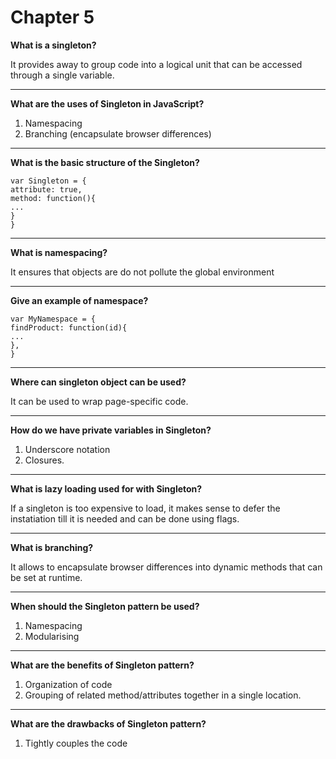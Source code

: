 # Chapter 5

**What is a singleton?**

It provides away to group code into a logical unit that can be accessed through a single variable.

---

**What are the uses of Singleton in JavaScript?**

1. Namespacing
2. Branching (encapsulate browser differences)

---

**What is the basic structure of the Singleton?**

```
var Singleton = {
attribute: true,
method: function(){
...
}
}
```

---

**What is namespacing?**

It ensures that objects are do not pollute the global environment

---

**Give an example of namespace?**

```
var MyNamespace = {
findProduct: function(id){
...
},
}
```

---

**Where can singleton object can be used?**

It can be used to wrap page-specific code.

---

**How do we have private variables in Singleton?**

1. Underscore notation
2. Closures.

---

**What is lazy loading used for with Singleton?**

If a singleton is too expensive to load, it makes sense to defer the instatiation till it is needed and can be done using flags.

---

**What is branching?**

It allows to encapsulate browser differences into dynamic methods that can be set at runtime.

---

**When should the Singleton pattern be used?**

1. Namespacing
2. Modularising

---

**What are the benefits of Singleton pattern?**

1. Organization of code
2. Grouping of related method/attributes together in a single location.

---

**What are the drawbacks of Singleton pattern?**

1. Tightly couples the code
